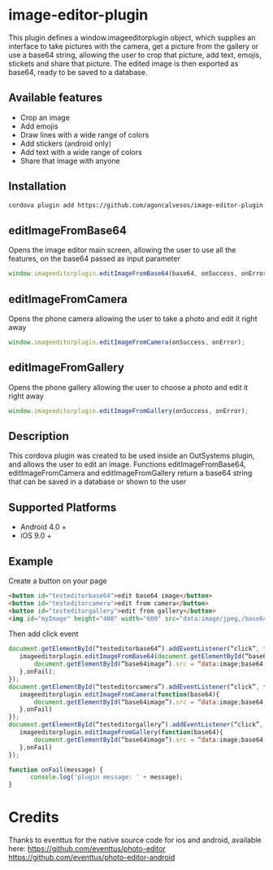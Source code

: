 # image-editor-plugin

This plugin defines a window.imageeditorplugin object, which supplies an interface to take pictures with the camera, get a picture from the gallery or use a base64 string, allowing the user to crop that picture, add text, emojis, stickets and share that picture. The edited image is then exported as base64, ready to be saved to a database.

## Available features
- Crop an image
- Add emojis
- Draw lines with a wide range of colors
- Add stickers (android only)
- Add text with a wide range of colors
- Share that image with anyone

## Installation

```sh
cordova plugin add https://github.com/agoncalvesos/image-editor-plugin.git
```

## editImageFromBase64
Opens the image editor main screen, allowing the user to use all the features, on the base64 passed as input parameter

```javascript
window.imageeditorplugin.editImageFromBase64(base64, onSuccess, onError);
```

## editImageFromCamera

Opens the phone camera allowing the user to take a photo and edit it right away

```javascript
window.imageeditorplugin.editImageFromCamera(onSuccess, onError);
```

## editImageFromGallery

Opens the phone gallery allowing the user to choose a photo and edit it right away

```javascript
window.imageeditorplugin.editImageFromGallery(onSuccess, onError);
```

## Description

This cordova plugin was created to be used inside an OutSystems plugin, and allows the user to edit an image. Functions editImageFromBase64, editImageFromCamera and editImageFromGallery return a base64 string that can be saved in a database or shown to the user

## Supported Platforms

- Android 4.0 +
- iOS 9.0 +

## Example

Create a button on your page

```html
<button id="testeditorbase64">edit base64 image</button>
<button id="testeditorcamera">edit from camera</button>
<button id="testeditorgallery">edit from gallery</button>
<img id="myImage" height="400" width="600" src="data:image/jpeg,/base64string..."/>
```

Then add click event

```javascript
document.getElementById(“testeditorbase64”).addEventListener(“click”, function(){
   imageeditorplugin.editImageFromBase64(document.getElementById(“base64image”).src, function(base64){
       document.getElementById(“base64image”).src = “data:image;base64,” + base64;
   },onFail);
});
document.getElementById(“testeditorcamera”).addEventListener(“click”, function(){
   imageeditorplugin.editImageFromCamera(function(base64){
       document.getElementById(“base64image”).src = “data:image;base64,” + base64;
   },onFail)
});
document.getElementById(“testeditorgallery”).addEventListener(“click”, function(){
   imageeditorplugin.editImageFromGallery(function(base64){
       document.getElementById(“base64image”).src = “data:image;base64,” + base64;
   },onFail)
});

function onFail(message) {
      console.log('plugin message: ' + message);
}
```

# Credits
Thanks to eventtus for the native source code for ios and android, available here:
https://github.com/eventtus/photo-editor
https://github.com/eventtus/photo-editor-android
